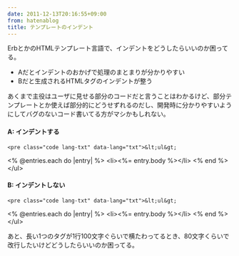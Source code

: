 ```yaml
---
date: 2011-12-13T20:16:55+09:00
from: hatenablog
title: テンプレートのインデント
---
```


<p>ErbとかのHTMLテンプレート言語で、インデントをどうしたらいいのか困ってる。</p>

<ul>
<li>Aだとインデントのおかげで処理のまとまりが分かりやすい</li>
<li>Bだと生成されるHTMLタグのインデントが整う</li>
</ul><p>あくまで主役はユーザに見せる部分のコードだと言うことはわかるけど、部分テンプレートとか使えば部分的にどうせずれるのだし、開発時に分かりやすいようにしてバグのないコード書いてる方がマシかもしれない。</p>

<div class="section">
    <h4>A: インデントする</h4>

    <pre class="code lang-txt" data-lang="txt">&lt;ul&gt;
  &lt;% @entries.each do |entry| %&gt;
    &lt;li&gt;&lt;%= entry.body %&gt;&lt;/li&gt;
  &lt;% end %&gt;
&lt;/ul&gt;</pre>

</div>
<div class="section">
    <h4>B: インデントしない</h4>

    <pre class="code lang-txt" data-lang="txt">&lt;ul&gt;
  &lt;% @entries.each do |entry| %&gt;
  &lt;li&gt;&lt;%= entry.body %&gt;&lt;/li&gt;
  &lt;% end %&gt;
&lt;/ul&gt;</pre>
<p>あと、長い1つのタグが1行100文字ぐらいで横たわってるとき、80文字くらいで改行したいけどどうしたらいいのか困ってる。</p>

</div>
